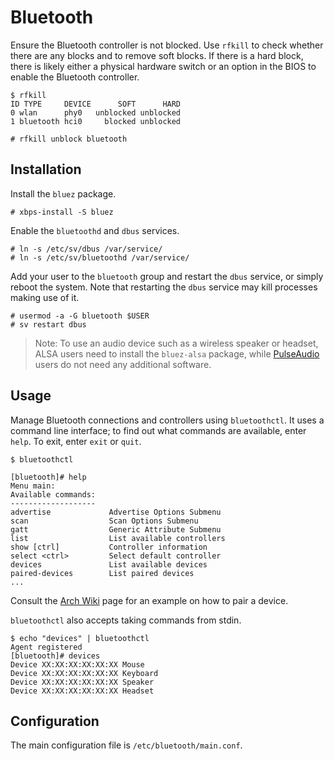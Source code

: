 # Bluetooth

Ensure the Bluetooth controller is not blocked. Use `rfkill` to check whether
there are any blocks and to remove soft blocks. If there is a hard block, there
is likely either a physical hardware switch or an option in the BIOS to enable
the Bluetooth controller.

```
$ rfkill
ID TYPE     DEVICE      SOFT      HARD
0 wlan      phy0   unblocked unblocked
1 bluetooth hci0     blocked unblocked

# rfkill unblock bluetooth
```

## Installation

Install the `bluez` package.

```
# xbps-install -S bluez
```

Enable the `bluetoothd` and `dbus` services.

```
# ln -s /etc/sv/dbus /var/service/
# ln -s /etc/sv/bluetoothd /var/service/
```

Add your user to the `bluetooth` group and restart the `dbus` service, or simply
reboot the system. Note that restarting the `dbus` service may kill processes
making use of it.

```
# usermod -a -G bluetooth $USER
# sv restart dbus
```

> Note: To use an audio device such as a wireless speaker or headset, ALSA users
> need to install the `bluez-alsa` package, while
> [PulseAudio](./media/pulseaudio.md) users do not need any additional software.

## Usage

Manage Bluetooth connections and controllers using `bluetoothctl`. It uses a
command line interface; to find out what commands are available, enter `help`.
To exit, enter `exit` or `quit`.

```
$ bluetoothctl

[bluetooth]# help
Menu main:
Available commands:
-------------------
advertise             Advertise Options Submenu
scan                  Scan Options Submenu
gatt                  Generic Attribute Submenu
list                  List available controllers
show [ctrl]           Controller information
select <ctrl>         Select default controller
devices               List available devices
paired-devices        List paired devices
...
```

Consult the [Arch Wiki](https://wiki.archlinux.org/index.php/Bluetooth#Pairing)
page for an example on how to pair a device.

`bluetoothctl` also accepts taking commands from stdin.

```
$ echo "devices" | bluetoothctl
Agent registered
[bluetooth]# devices
Device XX:XX:XX:XX:XX:XX Mouse
Device XX:XX:XX:XX:XX:XX Keyboard
Device XX:XX:XX:XX:XX:XX Speaker
Device XX:XX:XX:XX:XX:XX Headset
```

## Configuration

The main configuration file is `/etc/bluetooth/main.conf`.
